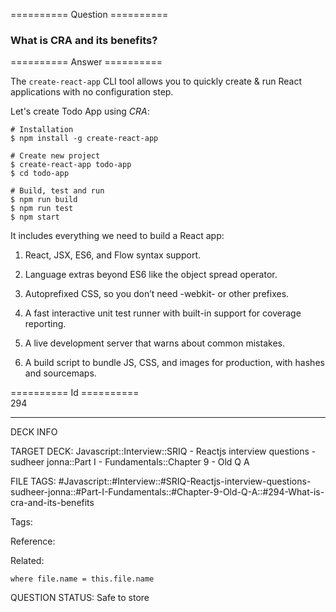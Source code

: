 ========== Question ==========  

### What is CRA and its benefits?  

========== Answer ==========  

The `create-react-app` CLI tool allows you to quickly create & run React applications with no configuration step.

Let's create Todo App using _CRA_:

```console
# Installation
$ npm install -g create-react-app

# Create new project
$ create-react-app todo-app
$ cd todo-app

# Build, test and run
$ npm run build
$ npm run test
$ npm start
```

It includes everything we need to build a React app:

1. React, JSX, ES6, and Flow syntax support.

2. Language extras beyond ES6 like the object spread operator.

3. Autoprefixed CSS, so you don’t need -webkit- or other prefixes.

4. A fast interactive unit test runner with built-in support for coverage reporting.

5. A live development server that warns about common mistakes.

6. A build script to bundle JS, CSS, and images for production, with hashes and sourcemaps.

========== Id ==========  
294

---

DECK INFO

TARGET DECK: Javascript::Interview::SRIQ - Reactjs interview questions - sudheer jonna::Part I - Fundamentals::Chapter 9 - Old Q A

FILE TAGS: #Javascript::#Interview::#SRIQ-Reactjs-interview-questions-sudheer-jonna::#Part-I-Fundamentals::#Chapter-9-Old-Q-A::#294-What-is-cra-and-its-benefits

Tags:

Reference:

Related:

```dataview
where file.name = this.file.name
```

QUESTION STATUS: Safe to store
